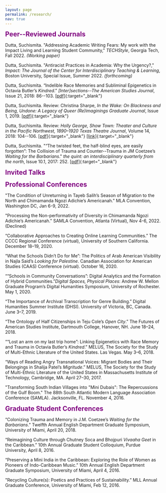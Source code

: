 ```yaml
---
layout: page
permalink: /research/
nav: true
---
```


<span style="color:purple; font-size:1.5em">**Peer--Reviewed Journals**</span>

Dutta, Suchismita. "Addressing Academic Writing Fears: My work with the Impact Living and Learning Student Community," *TECHStyle*,  Georgia Tech, Fall 2022. *(Working paper)*

Dutta, Suchismita. "Antiracist Practices in Academia: Why the Urgency?," *Impact: The Journal of the Center for Interdisciplinary Teaching & Learning*, Boston University, Special Issue, Summer 2022. *(forthcoming)*

Dutta, Suchismita. “Indelible Race Memories and Subliminal Epigenetics in Octavia Butler’s *Kindred*.” *\[Inter\]sections--The American Studies Journal*, Issue 21, 2018: 86--103. [[pdf]](https://intersections-journal.com/wp-content/uploads/2019/07/5.-Dutta-article.pdf){:target="\_blank"} 

Dutta, Suchismita. Review: Christina Sharpe, *In the Wake: On Blackness and Being, Undone: A Legacy of Queer (Re)imaginings Graduate Journal*, Issue 1, 2019. [[pdf]](/assets/pdf/undone_review_christina_sharpe.pdf){:target="\_blank"}

Dutta, Suchismita. Review: *Holly George, Show Town: Theater and Culture in the Pacific Northwest, 1890–1920* *Texas Theatre Journal*, Volume 14, 2018: 104--106. [[pdf]](/assets/pdf/texas_theatre_journal_book_review.pdf){:target="\_blank"} [[link]](https://www.amazon.com/Texas-Theatre-Journal-Educational-Association/dp/1983443913){:target="\_blank"} 

Dutta, Suchismita. "“The twisted feet, the half-blind eyes, are easily forgotten”: The Collision of Trauma and Counter--Trauma in JM Coetzee’s *Waiting for the Barbarians*." *the quint: an interdisciplinary quarterly from the north*, Issue 10.1, 2017: 252. [[pdf]](https://www.ucn.ca/sites/academics/facultyarts/programofferings/arts/humanities/The%20Quint/The%20Quint%20v10.1.pdf#page=127){:target="\_blank"} 

<span style="color:purple; font-size:1.5em">**Invited Talks**</span>

<span style="color:purple; font-size:1.5em">**Professional Conferences**</span>

"The Condition of Unreturning in Tayeb Salih’s Season of Migration to the North and Chimamanda Ngozi Adichie’s Americanah." MLA Convention, Washington DC, Jan 6-9, 2022.

"Processing the Non-performativity of Diversity in Chimamanda Ngozi Adichie’s Americanah." SAMLA Convention, Atlanta (Virtual), Nov 4-6, 2022. (Declined)

“Collaborative Approaches to Creating Online Learning Communities.” The CCCC Regional Conference (virtual), University of Southern California. December 18–19, 2020.

“What the Schools Didn’t Do for Me”: The Politics of Arab American Visibility in Najla Said’s *Looking for Palestine*. Canadian Association for American Studies (CAAS) Conference (virtual). October 16, 2020.

““Schools in Community Conversations”: Digital Analytics and the Formation of Hybrid Communities.”*Digital Spaces, Physical Places*: Andrew W. Mellon Graduate Program’s Digital Humanities Symposium, University of Rochester. May 1, 2020.

“The Importance of Archival Transcription for Genre Building.” Digital Humanities Summer Institute (DHSI). University of Victoria, BC, Canada. June 3–7, 2019.

“The Ontology of Half Citizenships in Teju Cole’s *Open City*.” The Futures of American Studies Institute, Dartmouth College, Hanover, NH. June 18–24, 2018.

““Lost an arm on my last trip home”: Linking Epigenetics with Race Memory and Trauma in Octavia Butler’s *Kindred*.” MELUS, The Society for the Study of Multi-Ethnic Literature of the United States. Las Vegas. May 3–6, 2018.

“Ways of Reading Angry Transnational Voices: Migrant Bodies and Their Belongings in Shalija Patel’s *Migritude*.” MELUS, The Society for the Study of Multi-Ethnic Literature of the United States in Massachusetts Institute of Technology, Cambridge, MA. April 27–30, 2017.

"Transforming South Indian Villages into "Mini Dubais": The Repercussions of the Gulf Boom." The 88th South Atlantic Modern Language Association Conference (SAMLA). Jacksonville, FL. November 4, 2016.


<span style="color:purple; font-size:1.5em">**Graduate Student Conferences**</span>

“Colonizing Trauma and Memory in J.M. Coetzee’s *Waiting for the Barbarians*." Twelfth Annual English Department Graduate Symposium, University of Miami, April 20, 2018.

“Reimagining Culture through Chutney Soca and Bhojpuri *Vivaaha Geet* in the Caribbean.” 10th Annual Graduate Student Colloquium, Purdue University, April 8, 2016.

“Preserving a Mini India in the Caribbean: Exploring the Role of Women as Pioneers of Indo-Caribbean Music.” 10th Annual English Department Graduate Symposium, University of Miami, April 4, 2016.

"Recycling Culture(s): Poetics and Practices of Sustainability.” MLL Annual Graduate Conference, University of Miami, Feb 12, 2016.